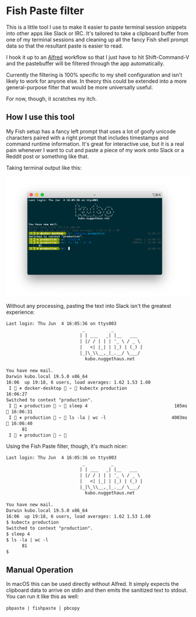 # Fish Paste filter

This is a little tool I use to make it easier to paste terminal session
snippets into other apps like Slack or IRC.  It's tailored to take a clipboard
buffer from one of my terminal sessions and cleaning up all the fancy Fish
shell prompt data so that the resultant paste is easier to read.

I hook it up to an [Alfred] workflow so that I just have to hit Shift-Command-V
and the pastebuffer will be filtered through the app automatically.

Currently the filtering is 100% specific to my shell configuration and isn't
likely to work for anyone else.  In theory this could be extended into a more
general-purpose filter that would be more universally useful.

For now, though, it scratches my itch.

## How I use this tool 

My Fish setup has a fancy left prompt that uses a lot of goofy unicode
characters paired with a right prompt that includes timestamps and command
runtime information.  It's great for interactive use, but it is a real pain
whenever I want to cut and paste a piece of my work onto Slack or a Reddit post
or something like that.

Taking terminal output like this:

![Screenshot of Terminal](images/terminal.png)

Without any processing, pasting the text into Slack isn't the greatest experience:

```console
Last login: Thu Jun  4 16:05:36 on ttys003
                             _          _
                            | | ___   _| |__   ___
                            | |/ / | | | '_ \ / _ \
                            |   <| |_| | |_) | (_) |
                            |_|\_\\__,_|_.__/ \___/
                              kubo.nuggethaus.net

You have new mail.
Darwin kubo.local 19.5.0 x86_64
16:06  up 19:18, 6 users, load averages: 1.62 1.53 1.60
 I  ⎈ docker-desktop  ~  kubectx production                          16:06:27
Switched to context "production".
 I  ⎈ production  ~  sleep 4                                 105ms  16:06:31
 I  ⎈ production  ~  ls -la | wc -l                         4003ms  16:06:40
      81
 I  ⎈ production  ~ 
```

Using the Fish Paste filter, though, it's much nicer:

```console
Last login: Thu Jun  4 16:05:36 on ttys003
                             _          _
                            | | ___   _| |__   ___
                            | |/ / | | | '_ \ / _ \
                            |   <| |_| | |_) | (_) |
                            |_|\_\\__,_|_.__/ \___/
                              kubo.nuggethaus.net

You have new mail.
Darwin kubo.local 19.5.0 x86_64
16:06  up 19:18, 6 users, load averages: 1.62 1.53 1.60
$ kubectx production
Switched to context "production".
$ sleep 4
$ ls -la | wc -l
      81
$
```

## Manual Operation

In macOS this can be used directly without Alfred.  It simply expects the
clipboard data to arrive on stdin and then emits the sanitized text to stdout.
You can run it like this as well:

`pbpaste | fishpaste | pbcopy`

[Alfred]: https://alfredapp.com/
